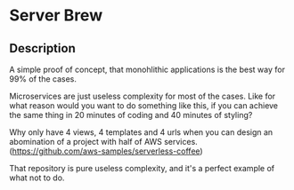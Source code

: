 # Server Brew

## Description
A simple proof of concept, that monohlithic applications is the best way for 99% of the cases.

Microservices are just useless complexity for most of the cases. Like for what reason would you want to do something like this, if you can achieve the same thing in 20 minutes of coding and 40 minutes of styling?


Why only have 4 views, 4 templates and 4 urls when you can design an abomination of a project with half of AWS services. (https://github.com/aws-samples/serverless-coffee)

That repository is pure useless complexity, and it's a perfect example of what not to do.

